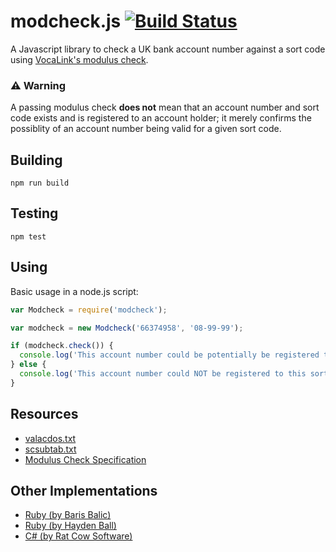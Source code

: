 # modcheck.js [![Build Status](https://travis-ci.org/liamja/modcheck.js.svg?branch=master)](https://travis-ci.org/liamja/modcheck.js)

A Javascript library to check a UK bank account number against a sort code using [VocaLink's modulus check](https://www.vocalink.com/customer-support/modulus-checking/).


### :warning: Warning

A passing modulus check **does not** mean that an account number and sort code exists and is registered to an account holder; it merely confirms the possiblity of an account number being valid for a given sort code.


## Building

`npm run build`


## Testing

`npm test`


## Using

Basic usage in a node.js script:

```js
var Modcheck = require('modcheck');

var modcheck = new Modcheck('66374958', '08-99-99');

if (modcheck.check()) {
  console.log('This account number could be potentially be registered to this sort code.');
} else {
  console.log('This account number could NOT be registered to this sort code.');
}
```


## Resources

- [valacdos.txt](https://www.vocalink.com/media/1518/valacdos.txt)
- [scsubtab.txt](https://www.vocalink.com/media/1517/scsubtab.txt)
- [Modulus Check Specification](http://www.vocalink.com/media/700427/vocalink_-_validating_account_numbers_v3.20.pdf)

## Other Implementations

- [Ruby (by Baris Balic)](https://github.com/barisbalic/modulus)
- [Ruby (by Hayden Ball)](https://github.com/ball-hayden/uk_account_validator)
- [C# (by Rat Cow Software)](https://code.google.com/p/ratcowsoftopensource/source/browse/trunk/ratcowutilities/RatCow.UKBankAccValidator/?r=81)
